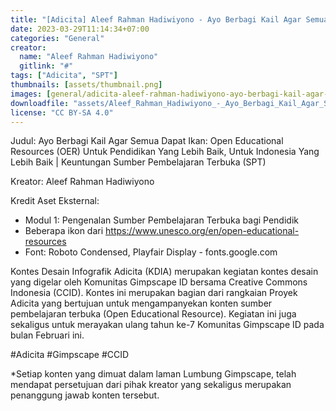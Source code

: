 ```yaml
---
title: "[Adicita] Aleef Rahman Hadiwiyono - Ayo Berbagi Kail Agar Semua Dapat Ikan"
date: 2023-03-29T11:14:34+07:00
categories: "General"
creator: 
  name: "Aleef Rahman Hadiwiyono"
  gitlink: "#"
tags: ["Adicita", "SPT"]
thumbnails: [assets/thumbnail.png]
images: [general/adicita-aleef-rahman-hadiwiyono-ayo-berbagi-kail-agar-semua-dapat-ikan/assets/thumbnail.png]
downloadfile: "assets/Aleef_Rahman_Hadiwiyono_-_Ayo_Berbagi_Kail_Agar_Semua_Dapat_Ikan.zip"
license: "CC BY-SA 4.0"
---
```

Judul: Ayo Berbagi Kail Agar Semua Dapat Ikan: Open Educational Resources (OER) Untuk Pendidikan Yang Lebih Baik, Untuk Indonesia Yang Lebih Baik | Keuntungan Sumber Pembelajaran Terbuka (SPT)

Kreator: Aleef Rahman Hadiwiyono


<!--more-->
Kredit Aset Eksternal:
- Modul 1: Pengenalan Sumber Pembelajaran Terbuka bagi Pendidik
- Beberapa ikon dari https://www.unesco.org/en/open-educational-resources
- Font: Roboto Condensed, Playfair Display - fonts.google.com

Kontes Desain Infografik Adicita (KDIA) merupakan kegiatan kontes desain yang digelar oleh Komunitas Gimpscape ID bersama Creative Commons Indonesia (CCID). Kontes ini merupakan bagian dari rangkaian Proyek Adicita yang bertujuan untuk mengampanyekan konten sumber pembelajaran terbuka (Open Educational Resource). Kegiatan ini juga sekaligus untuk merayakan ulang tahun ke-7 Komunitas Gimpscape ID pada bulan Februari ini.

#Adicita #Gimpscape #CCID

*Setiap konten yang dimuat dalam laman Lumbung Gimpscape, telah mendapat persetujuan dari pihak kreator yang sekaligus merupakan penanggung jawab konten tersebut.
